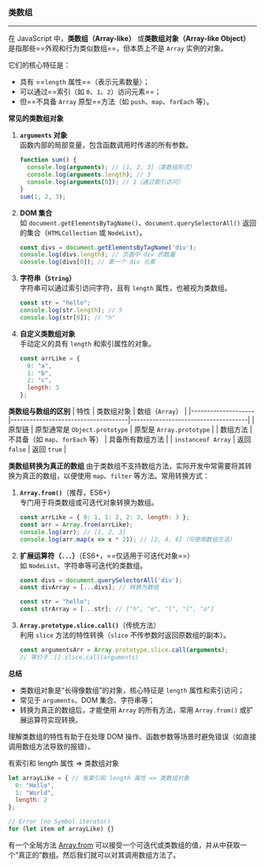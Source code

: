 ### 类数组
---
在 JavaScript 中，**类数组（Array-like）** 或**类数组对象（Array-like Object）** 是指那些==外观和行为类似数组==，但本质上不是 `Array` 实例的对象。

它们的核心特征是：  
- 具有 ==`length` 属性==（表示元素数量）；  
- 可以通过==索引（如 `0`、`1`、`2`）访问元素==；  
- 但==不具备 `Array` 原型==方法（如 `push`、`map`、`forEach` 等）。

**常见的类数组对象**
1. **`arguments` 对象**  
   函数内部的局部变量，包含函数调用时传递的所有参数。  
   ```javascript
   function sum() {
     console.log(arguments); // [1, 2, 3]（类数组形式）
     console.log(arguments.length); // 3
     console.log(arguments[0]); // 1（通过索引访问）
   }
   sum(1, 2, 3);
   ```

2. **DOM 集合**  
   如 `document.getElementsByTagName()`、`document.querySelectorAll()` 返回的集合（`HTMLCollection` 或 `NodeList`）。  
   ```javascript
   const divs = document.getElementsByTagName('div');
   console.log(divs.length); // 页面中 div 的数量
   console.log(divs[0]); // 第一个 div 元素
   ```

3. **字符串（`String`）**  
   字符串可以通过索引访问字符，且有 `length` 属性，也被视为类数组。  
   ```javascript
   const str = "hello";
   console.log(str.length); // 5
   console.log(str[0]); // "h"
   ```

4. **自定义类数组对象**  
   手动定义的具有 `length` 和索引属性的对象。  
   ```javascript
   const arrLike = {
     0: "a",
     1: "b",
     2: "c",
     length: 3
   };
   ```


**类数组与数组的区别**
| 特性               | 类数组对象                          | 数组（`Array`）                      |
|--------------------|-------------------------------------|-------------------------------------|
| 原型链             | 原型通常是 `Object.prototype`       | 原型是 `Array.prototype`            |
| 数组方法           | 不具备（如 `map`、`forEach` 等）    | 具备所有数组方法                    |
| `instanceof Array` | 返回 `false`                        | 返回 `true`                         |


**类数组转换为真正的数组**
由于类数组不支持数组方法，实际开发中常需要将其转换为真正的数组，以便使用 `map`、`filter` 等方法。常用转换方式：

1. **`Array.from()`**（推荐，ES6+）  
   专门用于将类数组或可迭代对象转换为数组。  
   ```javascript
   const arrLike = { 0: 1, 1: 2, 2: 3, length: 3 };
   const arr = Array.from(arrLike);
   console.log(arr); // [1, 2, 3]
   console.log(arr.map(x => x * 2)); // [2, 4, 6]（可使用数组方法）
   ```

2. **扩展运算符（`...`）**（ES6+，==仅适用于可迭代对象==）  
   如 `NodeList`、字符串等可迭代的类数组。  
   ```javascript
   const divs = document.querySelectorAll('div');
   const divArray = [...divs]; // 转换为数组
   
   const str = "hello";
   const strArray = [...str]; // ["h", "e", "l", "l", "o"]
   ```

3. **`Array.prototype.slice.call()`**（传统方法）  
   利用 `slice` 方法的特性转换（`slice` 不传参数时返回原数组的副本）。  
   ```javascript
   const argumentsArr = Array.prototype.slice.call(arguments);
   // 等价于：[].slice.call(arguments)
   ```


**总结**
- 类数组对象是“长得像数组”的对象，核心特征是 `length` 属性和索引访问；  
- 常见于 `arguments`、DOM 集合、字符串等；  
- 转换为真正的数组后，才能使用 `Array` 的所有方法，常用 `Array.from()` 或扩展运算符实现转换。  

理解类数组的特性有助于在处理 DOM 操作、函数参数等场景时避免错误（如直接调用数组方法导致的报错）。

有索引和 length 属性 => 类数组对象
```javascript
let arrayLike = { // 有索引和 length 属性 => 类数组对象
  0: "Hello",
  1: "World",
  length: 2
};

// Error (no Symbol.iterator)
for (let item of arrayLike) {}
``` 


有一个全局方法 [Array.from](https://developer.mozilla.org/zh/docs/Web/JavaScript/Reference/Global_Objects/Array/from) 可以接受一个可迭代或类数组的值，并从中获取一个“真正的”数组。然后我们就可以对其调用数组方法了。